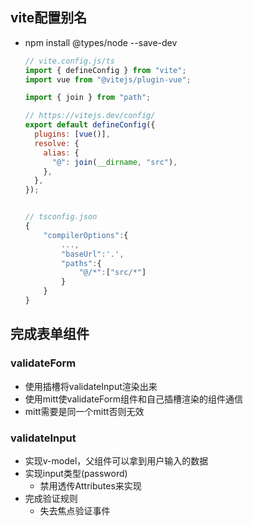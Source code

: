 ## vite配置别名

- npm install @types/node --save-dev
  ```javascript
  // vite.config.js/ts
  import { defineConfig } from "vite";
  import vue from "@vitejs/plugin-vue";
  
  import { join } from "path";
  
  // https://vitejs.dev/config/
  export default defineConfig({
    plugins: [vue()],
    resolve: {
      alias: {
        "@": join(__dirname, "src"),
      },
    },
  });
  
  
  // tsconfig.json
  {
      "compilerOptions":{
          ...,
          "baseUrl":'.',
          "paths":{
              "@/*":["src/*"]
          }
      }
  }
  ```


## 完成表单组件

### validateForm
- 使用插槽将validateInput渲染出来
- 使用mitt使validateForm组件和自己插槽渲染的组件通信
- mitt需要是同一个mitt否则无效
### validateInput
- 实现v-model，父组件可以拿到用户输入的数据
- 实现input类型(password)
  - 禁用透传Attributes来实现
- 完成验证规则
  - 失去焦点验证事件